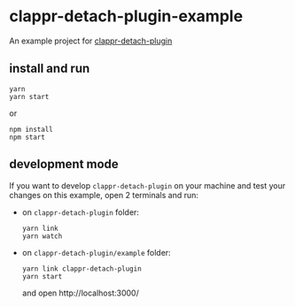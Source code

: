# clappr-detach-plugin-example

An example project for [clappr-detach-plugin](https://github.com/rafaeleyng/clappr-detach-plugin)

## install and run

```
yarn
yarn start
```

or

```
npm install
npm start
```

## development mode

If you want to develop `clappr-detach-plugin` on your machine and test your changes on this example, open 2 terminals and run:

- on `clappr-detach-plugin` folder:

  ```
  yarn link
  yarn watch
  ```

- on `clappr-detach-plugin/example` folder:

  ```
  yarn link clappr-detach-plugin
  yarn start
  ```

  and open http://localhost:3000/
